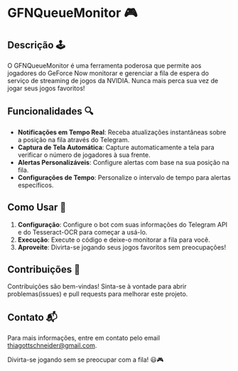 # GFNQueueMonitor 🎮
## Descrição 🕹️

O GFNQueueMonitor é uma ferramenta poderosa que permite aos jogadores do GeForce Now monitorar e gerenciar a fila de espera do serviço de streaming de jogos da NVIDIA. Nunca mais perca sua vez de jogar seus jogos favoritos!

## Funcionalidades 🔍

- **Notificações em Tempo Real**: Receba atualizações instantâneas sobre a posição na fila através do Telegram.
- **Captura de Tela Automática**: Capture automaticamente a tela para verificar o número de jogadores à sua frente.
- **Alertas Personalizáveis**: Configure alertas com base na sua posição na fila.
- **Configurações de Tempo**: Personalize o intervalo de tempo para alertas específicos.

## Como Usar 🚀

1. **Configuração**: Configure o bot com suas informações do Telegram API e do Tesseract-OCR para começar a usá-lo.
2. **Execução**: Execute o código e deixe-o monitorar a fila para você.
3. **Aproveite**: Divirta-se jogando seus jogos favoritos sem preocupações!

## Contribuições 🤝

Contribuições são bem-vindas! Sinta-se à vontade para abrir problemas(issues) e pull requests para melhorar este projeto.

## Contato 📬

Para mais informações, entre em contato pelo email thiagottschneider@gmail.com.

Divirta-se jogando sem se preocupar com a fila! 😃🎮
